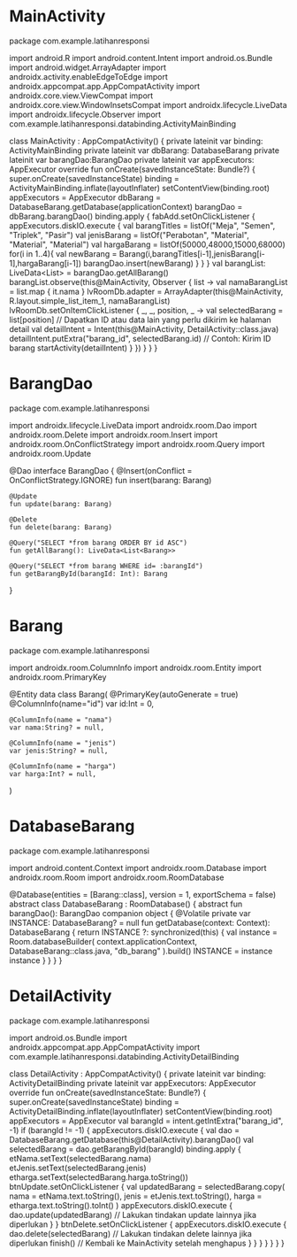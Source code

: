 # MainActivity
package com.example.latihanresponsi

import android.R
import android.content.Intent
import android.os.Bundle
import android.widget.ArrayAdapter
import androidx.activity.enableEdgeToEdge
import androidx.appcompat.app.AppCompatActivity
import androidx.core.view.ViewCompat
import androidx.core.view.WindowInsetsCompat
import androidx.lifecycle.LiveData
import androidx.lifecycle.Observer
import com.example.latihanresponsi.databinding.ActivityMainBinding

class MainActivity : AppCompatActivity() {
    private lateinit var binding: ActivityMainBinding
    private lateinit var dbBarang: DatabaseBarang
    private lateinit var barangDao:BarangDao
    private lateinit var appExecutors: AppExecutor
    override fun onCreate(savedInstanceState: Bundle?) {
        super.onCreate(savedInstanceState)
        binding = ActivityMainBinding.inflate(layoutInflater)
        setContentView(binding.root)
        appExecutors = AppExecutor
        dbBarang = DatabaseBarang.getDatabase(applicationContext)
        barangDao = dbBarang.barangDao()
        binding.apply {
            fabAdd.setOnClickListener {
                appExecutors.diskIO.execute {
                    val barangTitles = listOf("Meja", "Semen", "Triplek", "Pasir")
                    val jenisBarang = listOf("Perabotan", "Material", "Material", "Material")
                    val hargaBarang = listOf(50000,48000,15000,68000)
                    for(i in 1..4){
                        val newBarang = Barang(i,barangTitles[i-1],jenisBarang[i-1],hargaBarang[i-1])
                        barangDao.insert(newBarang)
                    }
                }
            }
            val barangList: LiveData<List<Barang>> = barangDao.getAllBarang()
            barangList.observe(this@MainActivity, Observer { list ->
                val namaBarangList = list.map { it.nama }
                lvRoomDb.adapter = ArrayAdapter(this@MainActivity,
                    R.layout.simple_list_item_1, namaBarangList)
                lvRoomDb.setOnItemClickListener { _, _, position, _ ->
                    val selectedBarang = list[position]
                    // Dapatkan ID atau data lain yang perlu dikirim ke halaman detail
                    val detailIntent = Intent(this@MainActivity, DetailActivity::class.java)
                    detailIntent.putExtra("barang_id", selectedBarang.id) // Contoh: Kirim ID barang
                    startActivity(detailIntent)
                }
            })
        }
    }
}

# BarangDao
package com.example.latihanresponsi

import androidx.lifecycle.LiveData
import androidx.room.Dao
import androidx.room.Delete
import androidx.room.Insert
import androidx.room.OnConflictStrategy
import androidx.room.Query
import androidx.room.Update


@Dao
interface BarangDao {
    @Insert(onConflict = OnConflictStrategy.IGNORE)
    fun insert(barang: Barang)

    @Update
    fun update(barang: Barang)

    @Delete
    fun delete(barang: Barang)

    @Query("SELECT *from barang ORDER BY id ASC")
    fun getAllBarang(): LiveData<List<Barang>>

    @Query("SELECT *from barang WHERE id= :barangId")
    fun getBarangById(barangId: Int): Barang
}


# Barang
package com.example.latihanresponsi

import androidx.room.ColumnInfo
import androidx.room.Entity
import androidx.room.PrimaryKey


@Entity
data class Barang(
    @PrimaryKey(autoGenerate = true)
    @ColumnInfo(name="id")
    var id:Int = 0,

    @ColumnInfo(name = "nama")
    var nama:String? = null,

    @ColumnInfo(name = "jenis")
    var jenis:String? = null,

    @ColumnInfo(name = "harga")
    var harga:Int? = null,
)

# DatabaseBarang
package com.example.latihanresponsi

import android.content.Context
import androidx.room.Database
import androidx.room.Room
import androidx.room.RoomDatabase

@Database(entities = [Barang::class], version = 1, exportSchema = false)
abstract class DatabaseBarang : RoomDatabase() {
    abstract fun barangDao(): BarangDao
    companion object {
        @Volatile
        private var INSTANCE: DatabaseBarang? = null
        fun getDatabase(context: Context): DatabaseBarang {
            return INSTANCE ?: synchronized(this) {
                val instance = Room.databaseBuilder(
                    context.applicationContext,
                    DatabaseBarang::class.java,
                    "db_barang"
                ).build()
                INSTANCE = instance
                instance
            }
        }
    }
}

# DetailActivity
package com.example.latihanresponsi

import android.os.Bundle
import androidx.appcompat.app.AppCompatActivity
import com.example.latihanresponsi.databinding.ActivityDetailBinding

class DetailActivity  : AppCompatActivity() {
    private lateinit var binding: ActivityDetailBinding
    private lateinit var appExecutors: AppExecutor
    override fun onCreate(savedInstanceState: Bundle?) {
        super.onCreate(savedInstanceState)
        binding = ActivityDetailBinding.inflate(layoutInflater)
        setContentView(binding.root)
        appExecutors = AppExecutor
        val barangId = intent.getIntExtra("barang_id", -1)
        if (barangId != -1) {
            appExecutors.diskIO.execute {
                val dao = DatabaseBarang.getDatabase(this@DetailActivity).barangDao()
                val selectedBarang = dao.getBarangById(barangId)
                binding.apply {
                    etNama.setText(selectedBarang.nama)
                    etJenis.setText(selectedBarang.jenis)
                    etharga.setText(selectedBarang.harga.toString())
                    btnUpdate.setOnClickListener {
                        val updatedBarang = selectedBarang.copy(
                            nama = etNama.text.toString(),
                            jenis = etJenis.text.toString(),
                            harga = etharga.text.toString().toInt()
                        )
                        appExecutors.diskIO.execute {
                            dao.update(updatedBarang)
                            // Lakukan tindakan update lainnya jika diperlukan
                        }
                    }
                    btnDelete.setOnClickListener {
                        appExecutors.diskIO.execute {
                            dao.delete(selectedBarang)
                            // Lakukan tindakan delete lainnya jika diperlukan
                            finish() // Kembali ke MainActivity setelah menghapus
                        }
                    }
                }
            }
        }
    }
}

